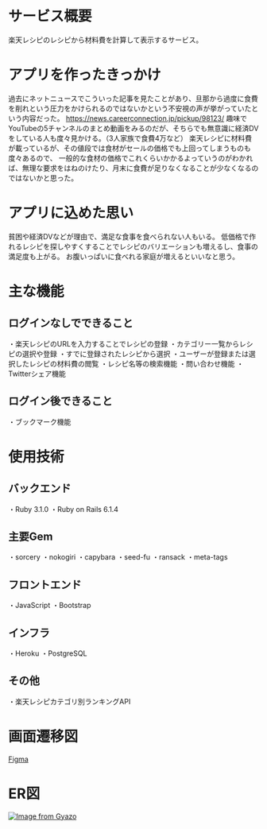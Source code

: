 # サービス概要
楽天レシピのレシピから材料費を計算して表示するサービス。

# アプリを作ったきっかけ
過去にネットニュースでこういった記事を見たことがあり、旦那から過度に食費を削れという圧力をかけられるのではないかという不安視の声が挙がっていたという内容だった。
https://news.careerconnection.jp/pickup/98123/
趣味でYouTubeの5チャンネルのまとめ動画をみるのだが、そちらでも無意識に経済DVをしている人も度々見かける。（3人家族で食費4万など）
楽天レシピに材料費が載っているが、その値段では食材がセールの価格でも上回ってしまうものも度々あるので、
一般的な食材の価格でこれくらいかかるよっていうのがわかれば、無理な要求をはねのけたり、月末に食費が足りなくなることが少なくなるのではないかと思った。

# アプリに込めた思い
貧困や経済DVなどが理由で、満足な食事を食べられない人もいる。
低価格で作れるレシピを探しやすくすることでレシピのバリエーションも増えるし、食事の満足度も上がる。
お腹いっぱいに食べれる家庭が増えるといいなと思う。

# 主な機能
## ログインなしでできること
・楽天レシピのURLを入力することでレシピの登録
・カテゴリー一覧からレシピの選択や登録
・すでに登録されたレシピから選択
・ユーザーが登録または選択したレシピの材料費の閲覧
・レシピ名等の検索機能
・問い合わせ機能
・Twitterシェア機能

## ログイン後できること
・ブックマーク機能

# 使用技術
## バックエンド
・Ruby 3.1.0
・Ruby on Rails 6.1.4

## 主要Gem
・sorcery
・nokogiri
・capybara
・seed-fu
・ransack
・meta-tags

## フロントエンド
・JavaScript
・Bootstrap

## インフラ
・Heroku
・PostgreSQL

## その他
・楽天レシピカテゴリ別ランキングAPI

# 画面遷移図
[Figma](https://www.figma.com/file/DEMJHv3GKw0BrKaWAQhvK5/%E3%82%B9%E3%83%9E%E3%83%9B?node-id=2%3A10)

# ER図
[![Image from Gyazo](https://i.gyazo.com/db5f45d629d75efeb7d30abe6e3ee8f3.png)](https://gyazo.com/db5f45d629d75efeb7d30abe6e3ee8f3)
